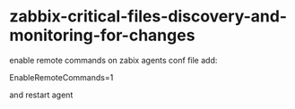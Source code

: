 # zabbix-critical-files-discovery-and-monitoring-for-changes

enable remote commands on zabix agents conf file add:

EnableRemoteCommands=1

and restart agent
